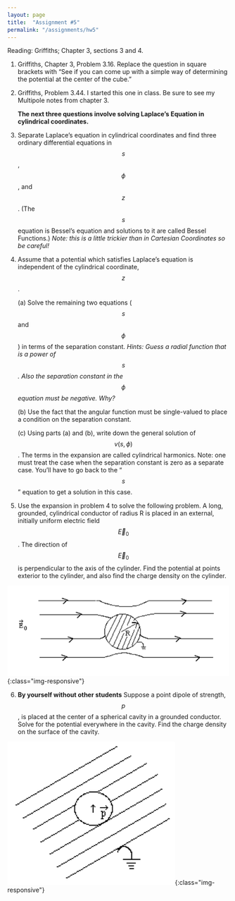 ```yaml
---
layout: page
title:  "Assignment #5"
permalink: "/assignments/hw5"
---
```


Reading: Griffiths; Chapter 3, sections 3 and 4.

1.   Griffiths, Chapter 3, Problem 3.16. Replace the question in square brackets with “See if you can come up with a simple way of determining the potential at the center of the cube.”

2.   Griffiths, Problem 3.44.  I started this one in class.  Be sure to see my Multipole notes from chapter 3.

     **The next three questions involve solving Laplace’s Equation in cylindrical coordinates.**

3.   Separate Laplace’s equation in cylindrical coordinates and find three ordinary 
differential equations in $$s$$, $$\phi$$, and $$z$$. (The $$s$$ equation is Bessel’s 
equation and 
solutions to it are called Bessel Functions.) *Note: this is a little trickier 
than in Cartesian Coordinates so be careful!*

4.   Assume that a potential which satisfies Laplace’s equation is independent of the cylindrical coordinate, $$z$$.

     (a) Solve the remaining two equations ($$s$$ and $$\phi$$) in terms of the separation constant. 
     *Hints: Guess a radial function that is a power of $$s$$. Also the separation constant in the $$\phi$$ equation must be negative. Why?*

     (b) Use the fact that the angular function must be single-valued to place a condition on the
separation constant.

     (c) Using parts (a) and (b), write down the general solution of $$v(s, \phi)$$. The terms in the expansion
are called cylindrical harmonics. Note: one must treat the case when the separation
constant is zero as a separate case. You’ll have to go back to the “$$s$$” equation to get a
solution in this case.

5.    Use the expansion in problem 4 to solve the following problem. A long, 
grounded, cylindrical conductor of radius R is placed in an external, initially 
uniform electric field $$\vec{E}_0$$. The direction of  $$\vec{E}_0$$
is perpendicular to the axis of the cylinder. Find the potential at points exterior to the
cylinder, and also find the charge density on the cylinder.

![Cylindrical Conductor in Uniform E-field](HW3Prob6.png){:class="img-responsive"}

6.    **By yourself without other students** Suppose a point dipole of strength, $$p$$, 
is placed at the center of a spherical cavity in a grounded conductor.
Solve for the potential everywhere in the cavity. Find
the charge density on the surface of the cavity.

![Dipole in a Spherical Cavity](HW3Prob7.png){:class="img-responsive"}
